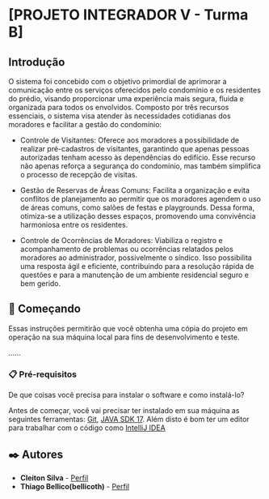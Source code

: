 # [PROJETO INTEGRADOR V - Turma B]

## Introdução
O sistema foi concebido com o objetivo primordial de aprimorar a comunicação entre os serviços oferecidos pelo condomínio e os residentes do prédio, visando proporcionar uma experiência mais segura, fluida e organizada para todos os envolvidos. Composto por três recursos essenciais, o sistema visa atender às necessidades cotidianas dos moradores e facilitar a gestão do condomínio:

* Controle de Visitantes: Oferece aos moradores a possibilidade de realizar pré-cadastros de visitantes, garantindo que apenas pessoas autorizadas tenham acesso às dependências do edifício. Esse recurso não apenas reforça a segurança do condomínio, mas também simplifica o processo de recepção de visitas.

* Gestão de Reservas de Áreas Comuns: Facilita a organização e evita conflitos de planejamento ao permitir que os moradores agendem o uso de áreas comuns, como salões de festas e playgrounds. Dessa forma, otimiza-se a utilização desses espaços, promovendo uma convivência harmoniosa entre os residentes.

* Controle de Ocorrências de Moradores: Viabiliza o registro e acompanhamento de problemas ou ocorrências relatados pelos moradores ao administrador, possivelmente o síndico. Isso possibilita uma resposta ágil e eficiente, contribuindo para a resolução rápida de questões e para a manutenção de um ambiente residencial seguro e bem gerido.

## 🚀 Começando

Essas instruções permitirão que você obtenha uma cópia do projeto em operação na sua máquina local para fins de desenvolvimento e teste.

......

### 📋 Pré-requisitos

De que coisas você precisa para instalar o software e como instalá-lo?

Antes de começar, você vai precisar ter instalado em sua máquina as seguintes ferramentas:
[Git](https://git-scm.com), [JAVA SDK 17](https://www.oracle.com/java/technologies/javase/jdk17-archive-downloads.html).
 Além disto é bom ter um editor para trabalhar com o código como [IntelliJ IDEA](https://www.jetbrains.com/idea/download/#section=windows)

## ✒️ Autores

* **Cleiton Silva** - [Perfil](https://github.com/CleitonRSilvaa)
* **Thiago Bellico(bellicoth)** - [Perfil](https://github.com/bellicoth)
